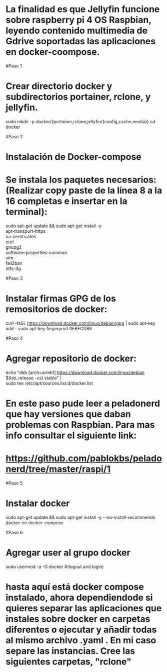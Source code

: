 # La finalidad es que Jellyfin funcione sobre raspberry pi 4 OS Raspbian, leyendo contenido multimedia de Gdrive soportadas las aplicaciones en docker-coompose.

#Paso 1
# Crear directorio docker y subdirectorios portainer, rclone, y jellyfin.
sudo mkdir -p docker/{portainer,rclone,jellyfin/{config,cache,media}}
cd docker

#Paso 2
# Instalación de Docker-compose 
# Se instala los paquetes necesarios: (Realizar copy paste de la línea 8 a la 16 completas e insertar en la terminal):

sudo apt-get update && sudo apt-get install -y \
  apt-transport-https \
  ca-certificates \
  curl \
  gnupg2 \
  software-properties-common \
  vim \
  fail2ban \
  ntfs-3g

#Paso 3
# Instalar firmas GPG de los remositorios de docker:
curl -fsSL https://download.docker.com/linux/debian/gpg | sudo apt-key add -
 sudo apt-key fingerprint 0EBFCD88

#Paso 4
# Agregar repositorio de docker:
echo "deb [arch=armhf] https://download.docker.com/linux/debian \
     $(lsb_release -cs) stable" | \
    sudo tee /etc/apt/sources.list.d/docker.list

# En este paso pude leer a peladonerd que hay versiones que daban problemas con Raspbian. Para mas info consultar el siguiente link:
# https://github.com/pablokbs/peladonerd/tree/master/raspi/1

#Paso 5
# Instalar docker
sudo apt-get update && sudo apt-get install -y --no-install-recommends docker-ce docker-compose

#Paso 6
# Agregar user al grupo docker
sudo usermod -a -G docker <usuario>
#(logout and login)
  

# hasta aquí está docker compose instalado, ahora dependiendode si quieres separar las aplicaciones que instales sobre docker en carpetas diferentes o ejecutar y añadir todas al mismo archivo .yaml . En mi caso separe las instancias. Cree las siguientes carpetas, "rclone"

